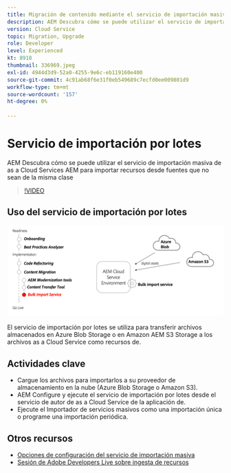 ```yaml
---
title: Migración de contenido mediante el servicio de importación masiva
description: AEM Descubra cómo se puede utilizar el servicio de importación masiva de as a Cloud Services AEM para importar recursos desde fuentes que no sean de la misma clase
version: Cloud Service
topic: Migration, Upgrade
role: Developer
level: Experienced
kt: 8918
thumbnail: 336969.jpeg
exl-id: 4944d3d9-52a0-4255-9e6c-eb119160e400
source-git-commit: 4c91ab68f6e31f0eb549689c7ecfd0ee009801d9
workflow-type: tm+mt
source-wordcount: '157'
ht-degree: 0%

---
```


# Servicio de importación por lotes

AEM Descubra cómo se puede utilizar el servicio de importación masiva de as a Cloud Services AEM para importar recursos desde fuentes que no sean de la misma clase

>[!VIDEO](https://video.tv.adobe.com/v/336969?quality=12&learn=on)

## Uso del servicio de importación por lotes

![Ciclo de vida del servicio de importación masiva](../assets/bulk-import-service.png)

El servicio de importación por lotes se utiliza para transferir archivos almacenados en Azure Blob Storage o en Amazon AEM S3 Storage a los archivos as a Cloud Service como recursos de.

## Actividades clave

+ Cargue los archivos para importarlos a su proveedor de almacenamiento en la nube (Azure Blob Storage o Amazon S3).
+ AEM Configure y ejecute el servicio de importación por lotes desde el servicio de autor de as a Cloud Service de la aplicación de.
+ Ejecute el Importador de servicios masivos como una importación única o programe una importación periódica.

## Otros recursos

+ [Opciones de configuración del servicio de importación masiva](https://experienceleague.adobe.com/docs/experience-manager-cloud-service/content/assets/manage/add-assets.html#configure-bulk-ingestor-tool)
+ [Sesión de Adobe Developers Live sobre ingesta de recursos](https://experienceleague.adobe.com/docs/adobe-developers-live-events/events/2021/feb2021/asset-bulk-ingestion.html)

